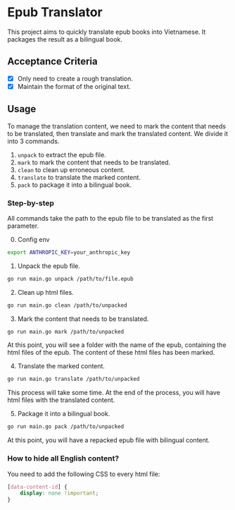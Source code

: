 # Epub Translator

This project aims to quickly translate epub books into Vietnamese. It packages the result as a bilingual book.

## Acceptance Criteria

- [x] Only need to create a rough translation.
- [x] Maintain the format of the original text.

## Usage

To manage the translation content, we need to mark the content that needs to be translated, then translate and mark the
translated content. We divide it into 3 commands.

1. `unpack` to extract the epub file.
2. `mark` to mark the content that needs to be translated.
3. `clean` to clean up erroneous content.
4. `translate` to translate the marked content.
5. `pack` to package it into a bilingual book.

### Step-by-step

All commands take the path to the epub file to be translated as the first parameter.

0. Config env

```bash
export ANTHROPIC_KEY=your_anthropic_key
```

1. Unpack the epub file.

 ```bash
 go run main.go unpack /path/to/file.epub
 ```

2. Clean up html files.

 ```bash
 go run main.go clean /path/to/unpacked
 ```

3. Mark the content that needs to be translated.

 ```bash
 go run main.go mark /path/to/unpacked
 ```

At this point, you will see a folder with the name of the epub, containing the html files of the epub. The content of
these html files has been marked.

4. Translate the marked content.

 ```bash
go run main.go translate /path/to/unpacked
 ```

This process will take some time. At the end of the process, you will have html files with the translated content.

5. Package it into a bilingual book.

 ```bash
 go run main.go pack /path/to/unpacked
 ```

At this point, you will have a repacked epub file with bilingual content.

### How to hide all English content?

You need to add the following CSS to every html file:

```css
[data-content-id] {
    display: none !important;
}
```
